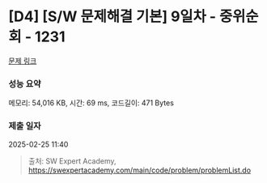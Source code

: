 # [D4] [S/W 문제해결 기본] 9일차 - 중위순회 - 1231 

[문제 링크](https://swexpertacademy.com/main/code/problem/problemDetail.do?contestProbId=AV140YnqAIECFAYD) 

### 성능 요약

메모리: 54,016 KB, 시간: 69 ms, 코드길이: 471 Bytes

### 제출 일자

2025-02-25 11:40



> 출처: SW Expert Academy, https://swexpertacademy.com/main/code/problem/problemList.do